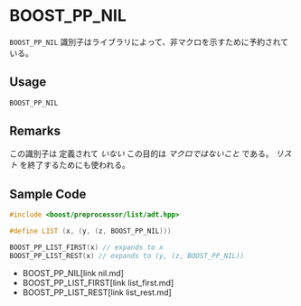 # BOOST_PP_NIL

`BOOST_PP_NIL` 識別子はライブラリによって、非マクロを示すために予約されている。

## Usage

```cpp
BOOST_PP_NIL
```

## Remarks

この識別子は 定義されて *いない* この目的は *マクロではないこと* である。
*リスト* を終了するためにも使われる。

## Sample Code

```cpp
#include <boost/preprocessor/list/adt.hpp>

#define LIST (x, (y, (z, BOOST_PP_NIL)))

BOOST_PP_LIST_FIRST(x) // expands to x
BOOST_PP_LIST_REST(x) // expands to (y, (z, BOOST_PP_NIL))
```
* BOOST_PP_NIL[link nil.md]
* BOOST_PP_LIST_FIRST[link list_first.md]
* BOOST_PP_LIST_REST[link list_rest.md]

